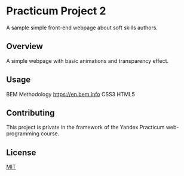# Practicum Project 2

A sample simple front-end webpage about soft skills authors.

## Overview

A simple webpage with basic animations and transparency effect.

## Usage

BEM Methodology https://en.bem.info
CSS3
HTML5

## Contributing
This project is private in the framework of the Yandex Practicum web-programming course.

## License
[MIT](https://choosealicense.com/licenses/mit/)